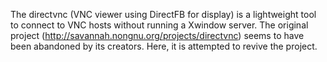 The directvnc (VNC viewer using DirectFB for display) is a lightweight tool to connect to VNC hosts without running a Xwindow server. The original project (http://savannah.nongnu.org/projects/directvnc) seems to have been abandoned by its creators. Here, it is attempted to revive the project.